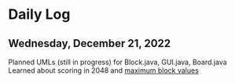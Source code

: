 # Daily Log

## Wednesday, December 21, 2022
Planned UMLs (still in progress) for Block.java, GUI.java, Board.java  
Learned about scoring in 2048 and [maximum block values](https://en.wikipedia.org/wiki/2048_(video_game))  
